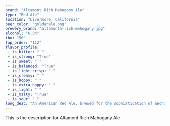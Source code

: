 ```yaml
---
brand: "Altamont Rich Mahogany Ale"
type: "Red Ale"
location: "Livermore, California"
beer_color: "goldenale.png"
brewery_brand: "altamonth-rich-mahogany.jpg"
alcohol: "6.5%"
ibu: "50"
tap_order: "112"
flavor_profile:
 - is_bitter: " "
 - is_strong: "True"
 - is_sweet: " "
 - is_balanced: "True"
 - is_light_crisp: " "
 - is_creamy: " "
 - is_hoppy: " "
 - is_extra_hoppy: " "
 - is_light: " "
 - is_malty: "True"
 - is_sour: " "
long_desc: "An American Red Ale, brewed for the sophistication of anchorman Ron Burgundy. Deep in a rich mahogany color, balanced maltiness, followed by a pronounce hop character. A pungent hop aroma and flavor is delivered by the use of Columbus, Summit, and Cascade hops; followed by a medium bitterness."
---
```


This is the description for Altamont Rich Mahogany Ale